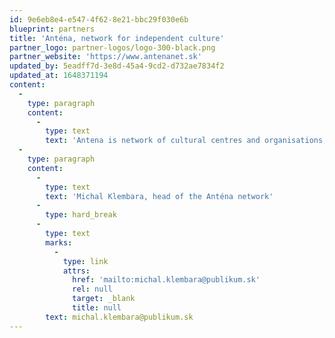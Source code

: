 ```yaml
---
id: 9e6eb8e4-e547-4f62-8e21-bbc29f030e6b
blueprint: partners
title: 'Anténa, network for independent culture'
partner_logo: partner-logos/logo-300-black.png
partner_website: 'https://www.antenanet.sk'
updated_by: 5eadff7d-3e8d-45a4-9cd2-d732ae7834f2
updated_at: 1648371194
content:
  -
    type: paragraph
    content:
      -
        type: text
        text: 'Antena is network of cultural centres and organisations, which operates in the field of independent arts&culture of Slovakia. They develop activities aiming to support the position of independent cultural scene in the civic society. Their intention is to represent independent cultural centres in communication with organs of State Administration and municipalities, improve their position in the system of cultural policies and help with creating professional conditions for their operation. Antena also inhance cooperation, exchange of experiences, creation of common projects and support distribution of art productions.'
  -
    type: paragraph
    content:
      -
        type: text
        text: 'Michal Klembara, head of the Anténa network'
      -
        type: hard_break
      -
        type: text
        marks:
          -
            type: link
            attrs:
              href: 'mailto:michal.klembara@publikum.sk'
              rel: null
              target: _blank
              title: null
        text: michal.klembara@publikum.sk
---
```

